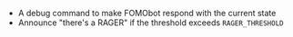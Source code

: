 - A debug command to make FOMObot respond with the current state
- Announce "there's a RAGER" if the threshold exceeds `RAGER_THRESHOLD`
